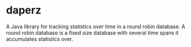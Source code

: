 daperz
======

A Java library for tracking statistics over time in a round robin database. A round robin database is a fixed size database with several time spans it accumulates statistics over.
